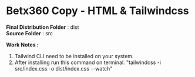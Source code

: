 # Betx360 Copy - HTML & Tailwindcss

**Final Distribution Folder** : dist<br>
**Source Folder** : src

**Work Notes :**

1. Tailwind CLI need to be installed on your system.
2. After installing run this command on terminal. "tailwindcss -i src/index.css -o dist/index.css --watch"
